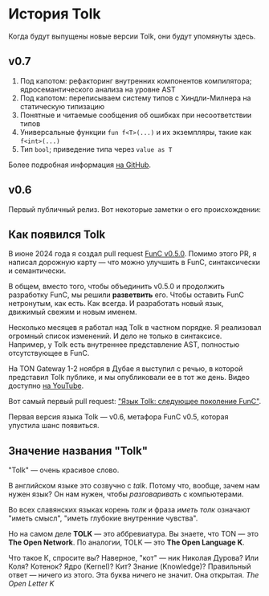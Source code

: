 # История Tolk

Когда будут выпущены новые версии Tolk, они будут упомянуты здесь.

## v0.7

1. Под капотом: рефакторинг внутренних компонентов компилятора; ядро ​​семантического анализа на уровне AST
2. Под капотом: переписываем систему типов с Хиндли-Милнера на статическую типизацию
3. Понятные и читаемые сообщения об ошибках при несоответствии типов
4. Универсальные функции `fun f<T>(...)` и их экземпляры, такие как `f<int>(...)`
5. Тип `bool`; приведение типа через `value as T`

Более подробная информация [на GitHub](todo).

## v0.6

Первый публичный релиз. Вот некоторые заметки о его происхождении:

## Как появился Tolk

В июне 2024 года я создал pull request [FunC v0.5.0](https://github.com/ton-blockchain/ton/pull/1026).
Помимо этого PR, я написал дорожную карту — что можно улучшить в FunC, синтаксически и семантически.

В общем, вместо того, чтобы объединить v0.5.0 и продолжить разработку FunC, мы решили **разветвить** его.
Чтобы оставить FunC нетронутым, как есть. Как всегда. И разработать новый язык, движимый свежим и новым именем.

Несколько месяцев я работал над Tolk в частном порядке. Я реализовал огромный список изменений.
И дело не только в синтаксисе. Например, у Tolk есть внутреннее представление AST, полностью отсутствующее в FunC.

На TON Gateway 1-2 ноября в Дубае я выступил с речью, в которой представил Tolk публике, и мы опубликовали ее в тот же день. Видео доступно [на YouTube](https://www.youtube.com/watch?v=Frq-HUYGdbI).

Вот самый первый pull request: ["Язык Tolk: следующее поколение FunC"](https://github.com/ton-blockchain/ton/pull/1345).

Первая версия языка Tolk — v0.6, метафора FunC v0.5, которая упустила шанс появиться.

## Значение названия "Tolk"

"Tolk" — очень красивое слово.

В английском языке это созвучно с *talk*. Потому что, вообще, зачем нам нужен язык? Он нам нужен, чтобы *разговаривать* с компьютерами.

Во всех славянских языках корень *толк* и фраза *иметь толк* означают "иметь смысл", "иметь глубокие внутренние чувства".

Но на самом деле **TOLK** — это аббревиатура.
Вы знаете, что TON — это **The Open Network**.
По аналогии, TOLK — это **The Open Language K**.

Что такое К, спросите вы? Наверное, "кот" — ник Николая Дурова? Или Коля? Котенок? Ядро (Kernel)? Кит? Знание (Knowledge)?
Правильный ответ — ничего из этого. Эта буква ничего не значит. Она открытая.
*The Open Letter K*
